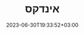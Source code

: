 ---
title: "אינדקס"
date: 2023-06-30T19:33:52+03:00
draft: false
layout: "all_pages"

images: []
sidebar: {}
---